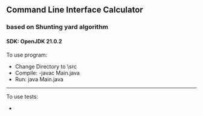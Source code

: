 ## Command Line Interface Calculator

### based on Shunting yard algorithm

#### SDK: OpenJDK 21.0.2

To use program:

* Change Directory to \src
* Compile: -javac Main.java
* Run: java Main.java

***
To use tests:

*